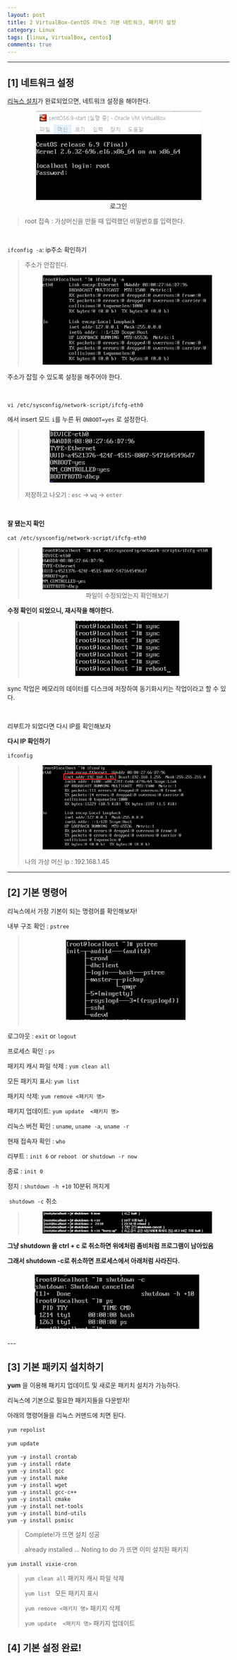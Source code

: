 ```yaml
---
layout: post
title: 2 VirtualBox-CentOS 리눅스 기본 네트워크, 패키지 설정
category: Linux
tags: [linux, VirtualBox, centos]
comments: true
---
```


---

## [1] 네트워크 설정

[리눅스 설치](https://jungeunlee95.github.io/linux/2019/06/27/1-윈도우에-리눅스-설치하기/)가 완료되었으면, 네트워크 설정을 해야한다.

<center>
<figure>
<img src="/assets/post-img/linux/1561601497233.png" alt="views">
<figcaption>로그인</figcaption>
</figure>
</center>

> root 접속 : 가상머신을 만들 때 입력했던 비밀번호를 입력한다.

<br>

`ifconfig -a`: ip주소 확인하기

> 주소가 안잡힌다.
>
> <center>
> <figure>
> <img src="/assets/post-img/linux/1561601532199.png" alt="views">
> <figcaption></figcaption>
> </figure>
> </center>

주소가 잡힐 수 있도록 설정을 해주어야 한다.

<br>

`vi /etc/sysconfig/network-script/ifcfg-eth0` 

에서 insert 모드 `i`를 누른 뒤   `ONBOOT=yes` 로 설정한다.

> <center>
> <figure>
> <img src="/assets/post-img/linux/1561601606736.png" alt="views">
> <figcaption></figcaption>
> </figure>
> </center>
>
> 저장하고 나오기 : `esc` -> `wq` -> `enter`

<br>

**잘 됐는지 확인** 

`cat /etc/sysconfig/network-script/ifcfg-eth0`

> <center>
> <figure>
> <img src="/assets/post-img/linux/1561601655104.png" alt="views">
> <figcaption>파일이 수정되었는지 확인해보기</figcaption>
> </figure>
> </center>



**수정 확인이 되었으니, 재시작을 해야한다.**

> <center>
> <figure>
> <img src="/assets/post-img/linux/1561601688242.png" alt="views">
> <figcaption></figcaption>
> </figure>
> </center>

sync 작업은 메모리의 데이터를 디스크에 저장하여 동기화시키는 작업이라고 할 수 있다.

<br>

리부트가 되었다면 다시 IP를 확인해보자

**다시 IP 확인하기**

`ifconfig`

> <center>
> <figure>
> <img src="/assets/post-img/linux/1561601734151.png" alt="views">
> <figcaption></figcaption>
> </figure>
> </center>
>
> 나의 가상 머신 ip : 192.168.1.45

---



## [2] 기본 명령어

리눅스에서 가장 기본이 되는 명령어를 확인해보자!

내부 구조 확인 : `pstree`

> <center>
> <figure>
> <img src="/assets/post-img/linux/1561602028205.png" alt="views">
> <figcaption></figcaption>
> </figure>
> </center>

로그아웃 : `exit` or `logout`

프로세스 확인 : `ps`

패키지 캐시 파일 삭제 : `yum clean all`                  

모든 패키지 표시: `yum list `                    

패키지 삭제: `yum remove <패키지 명>`  

패키지 업데이트: `yum update  <패키지 명>`  

리눅스 버전 확인 :  `uname`, `uname -a`, `uname -r`

현재 접속자 확인 : `who`

리부트 : `init 6`   or    `reboot `   or    `shutdown -r now`

종료 : `init 0`

정지 : `shutdown -h +10` 10분뒤 꺼지게

​	 	  `shutdown -c` 취소

> <center>
> <figure>
> <img src="/assets/post-img/linux/1561601801873.png" alt="views">
> <figcaption></figcaption>
> </figure>
> </center>

**그냥 shutdown 을 ctrl + c 로 취소하면 위에처럼 좀비처럼 프로그램이 남아있음**

**그래서 shutdown -c로 취소하면 프로세스에서 아래처럼 사라진다.**

<center>
<figure>
<img src="/assets/post-img/linux/1561601823133.png" alt="views">
<figcaption></figcaption>
</figure>
</center>
---



## [3] 기본 패키지 설치하기

**yum** 을 이용해 패키지 업데이트 및 새로운 패키치 설치가 가능하다.

리눅스에 기본으로 필요한 패키지들을 다운받자! 

아래의 명령어들을 리눅스 커맨드에 치면 된다.

`yum repolist`

`yum update`

```
yum -y install crontab
yum -y install rdate
yum -y install gcc
yum -y install make
yum -y install wget
yum -y install gcc-c++
yum -y install cmake
yum -y install net-tools
yum -y install bind-utils
yum -y install psmisc
```

> Complete!가 뜨면 설치 성공
>
> already installed ... Noting to do 가 뜨면 이미 설치된 패키지



`yum install vixie-cron`



> `yum clean all`                  패키지 캐시 파일 삭제
>
> `yum list `                         모든 패키지 표시
>
> `yum remove <패키지 명>`  패키지 삭제
>
> `yum update  <패키지 명>`  패키지 업데이트





## [4] 기본 설정 완료!